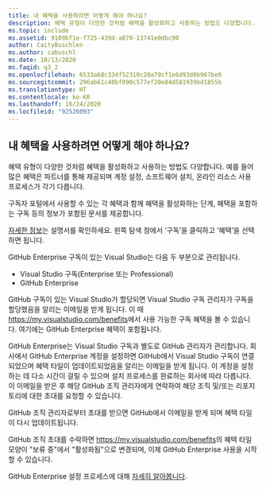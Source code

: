 ```yaml
---
title: 내 혜택을 사용하려면 어떻게 해야 하나요?
description: 혜택 유형이 다양한 것처럼 혜택을 활성화하고 사용하는 방법도 다양합니다. 예를 들어 많은 혜택은...
ms.topic: include
ms.assetid: 9109bf1e-f725-439d-a870-13741e0dbc90
author: CaityBuschlen
ms.author: cabuschl
ms.date: 10/13/2020
ms.faqid: q3_2
ms.openlocfilehash: 6533a68c334f52310c20a79cf1e6d93d0b967be0
ms.sourcegitcommit: 296ab61c40bf090c577ef20e84d581939bd1855b
ms.translationtype: HT
ms.contentlocale: ko-KR
ms.lasthandoff: 10/24/2020
ms.locfileid: "92526093"
---
```

## <a name="how-do-i-use-my-benefits"></a>내 혜택을 사용하려면 어떻게 해야 하나요?

혜택 유형이 다양한 것처럼 혜택을 활성화하고 사용하는 방법도 다양합니다. 예를 들어 많은 혜택은 파트너를 통해 제공되며 계정 설정, 소프트웨어 설치, 온라인 리소스 사용 프로세스가 각기 다릅니다.

구독자 포털에서 사용할 수 있는 각 혜택과 함께 혜택을 활성화하는 단계, 혜택을 포함하는 구독 등의 정보가 포함된 문서를 제공합니다.

[자세한 정보](https://docs.microsoft.com/visualstudio/subscriptions/whats-new-in-subscriptions)는 설명서를 확인하세요. 왼쪽 탐색 창에서 ‘구독’을 클릭하고 ‘혜택’을 선택하면 됩니다.

GitHub Enterprise 구독이 있는 Visual Studio는 다음 두 부분으로 관리됩니다.  
- Visual Studio 구독(Enterprise 또는 Professional)  
- GitHub Enterprise  

GitHub 구독이 있는 Visual Studio가 할당되면 Visual Studio 구독 관리자가 구독을 할당했음을 알리는 이메일을 받게 됩니다. 이 때 <https://my.visualstudio.com/benefits>에서 사용 가능한 구독 혜택을 볼 수 있습니다. 여기에는 GitHub Enterprise 혜택이 포함됩니다. 

GitHub Enterprise는 Visual Studio 구독과 별도로 GitHub 관리자가 관리합니다. 회사에서 GitHub Enterprise 계정을 설정하면 GitHub에서 Visual Studio 구독이 연결되었으며 혜택 타일이 업데이트되었음을 알리는 이메일을 받게 됩니다. 이 계정을 설정하는 데 다소 시간이 걸릴 수 있으며 설치 프로세스를 완료하는 회사에 따라 다릅니다. 이 이메일을 받은 후 해당 GitHub 조직 관리자에게 연락하여 해당 조직 및/또는 리포지토리에 대한 초대를 요청할 수 있습니다. 

GitHub 조직 관리자로부터 초대를 받으면 GitHub에서 이메일을 받게 되며 혜택 타일이 다시 업데이트됩니다. 

GitHub 조직 초대를 수락하면 <https://my.visualstudio.com/benefits>의 혜택 타일 모양이 "보류 중"에서 "활성화됨"으로 변경되며, 이제 GitHub Enterprise 사용을 시작할 수 있습니다. 

GitHub Enterprise 설정 프로세스에 대해 [자세히 알아봅니다](https://docs.microsoft.com/visualstudio/subscriptions/access-github). 
